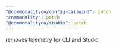 ```yaml
---
"@commonalityco/config-tailwind": patch
"commonality": patch
"@commonalityco/studio": patch
---
```


removes telemetry for CLI and Studio
